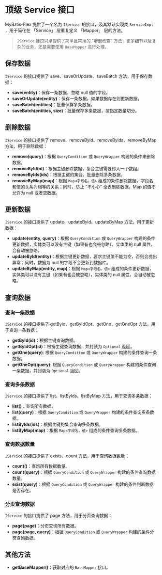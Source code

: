 # 顶级 Service 接口

MyBatis-Flex 提供了一个名为 `IService` 的接口，及其默认实现类 `ServiceImpl` ，用于简化在 「Service」 层重复定义 「Mapper」 层的方法。

> `IService` 接口只是提供了简单且常用的 “增删改查” 方法，更多细节以及复杂的业务，还是需要使用 `BaseMapper` 进行处理。

## 保存数据

`IService` 的接口提供了 save、saveOrUpdate、saveBatch 方法，用于保存数据：

- **save(entity)**：保存一条数据，忽略 null 值的字段。
- **saveOrUpdate(entity)**：保存一条数据，如果数据存在则更新数据。
- **saveBatch(entities)**：批量保存多条数据。
- **saveBatch(entities, size)**：批量保存多条数据，按指定数量切分。


## 删除数据

`IService` 的接口提供了 remove、removeById、removeByIds、removeByMap 方法，用于删除数据：

- **remove(query)**：根据 `QueryCondition` 或 `QueryWrapper` 构建的条件来删除数据。
- **removeById(id)**：根据主键删除数据，复合主键需要传入一个数组。
- **removeByIds(ids)**：根据主键的集合，批量删除多条数据。
- **removeByMap(map)**：根据 `Map<字段名，值>` 组成的条件删除数据，字段名和值的关系为相等的关系；同时，防止 "不小心" 全表删除数据，Map 的值不允许为 null 或者空数据。


## 更新数据

`IService` 的接口提供了 update、updateById、updateByMap 方法，用于更新数据：

- **update(entity, query)**：根据 `QueryCondition` 或 `QueryWrapper` 构建的条件更新数据，实体类可以没有主键（如果有也会被忽略），实体类的 null 属性，会自动被忽略。
- **updateById(entity)**：根据主键更新数据，要求主键值不能为空，否则会抛出异常；同时，数据为 null 的字段不会更新到数据库。
- **updateByMap(entity, map)**：根据 `Map<字段名，值>` 组成的条件更新数据，实体类可以没有主键（如果有也会被忽略），实体类的 null 属性，会自动被忽略。


## 查询数据

### 查询一条数据

`IService` 的接口提供了 getById、getByIdOpt、getOne、getOneOpt 方法，用于查询一条数据：

- **getById(id)**：根据主键查询数据。
- **getByIdOpt(id)**：根据主键查询数据，并封装为 `Optional` 返回。
- **getOne(query)**: 根据 `QueryCondition` 或 `QueryWrapper` 构建的条件查询一条数据。
- **getOneOpt(query)**: 根据 `QueryCondition` 或 `QueryWrapper` 构建的条件查询一条数据，并封装为 `Optional` 返回。

### 查询多条数据

`IService` 的接口提供了 list、listByIds、listByMap 方法，用于查询多条数据：

- **list()**：查询所有数据。
- **list(query)**：根据 `QueryCondition` 或 `QueryWrapper` 构建的条件查询多条数据。
- **listByIds(ids)**：根据主键的集合查询多条数据。
- **listByMap(map)**：根据 `Map<字段名，值>` 组成的条件查询多条数据。

### 查询数据数量

`IService` 的接口提供了 exists、count 方法，用于查询数据数量；

- **count()**：查询所有数据数量。
- **count(query)**：根据 `QueryCondition` 或 `QueryWrapper` 构建的条件查询数据数量。
- **exist(query)**：根据 `QueryCondition` 或 `QueryWrapper` 构建的条件判断数据是否存在。

### 分页查询数据

`IService` 的接口提供了 page 方法，用于分页查询数据：

- **page(page)**：分页查询所有数据。
- **page(page, query)**：根据 `QueryCondition` 或 `QueryWrapper` 构建的条件分页查询数据。

## 其他方法

- **getBaseMapper()**：获取对应的 `BaseMapper` 接口。